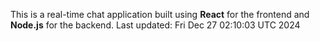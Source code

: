 This is a real-time chat application built using **React** for the frontend and **Node.js** for the backend.
Last updated: Fri Dec 27 02:10:03 UTC 2024
